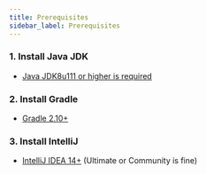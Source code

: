 ```yaml
---
title: Prerequisites
sidebar_label: Prerequisites
---
```


### 1. Install Java JDK
- [Java JDK8u111 or higher is required](/documentation/10-installation/00-java/00-installing-java/)

### 2. Install Gradle
- [Gradle 2.10+](/documentation/10-installation/01-gradle/00-installing-gradle/)

### 3. Install IntelliJ
- [IntelliJ IDEA 14+](https://www.jetbrains.com/idea/download/) (Ultimate or Community is fine)
